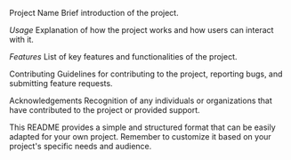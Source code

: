 Project Name
Brief introduction of the project.

*Usage*
Explanation of how the project works and how users can interact with it.

*Features*
List of key features and functionalities of the project.

Contributing
Guidelines for contributing to the project, reporting bugs, and submitting feature requests.


Acknowledgements
Recognition of any individuals or organizations that have contributed to the project or provided support.

This README provides a simple and structured format that can be easily adapted for your own project. Remember to customize it based on your project's specific needs and audience.
